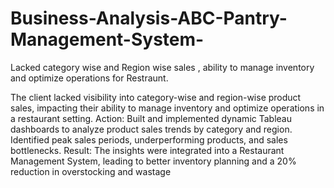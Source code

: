 # Business-Analysis-ABC-Pantry-Management-System-
Lacked  category wise and Region wise sales , ability to manage inventory and optimize operations for Restraunt. 

The client lacked visibility into category-wise and region-wise product sales, impacting their ability to manage inventory and optimize operations in a restaurant setting.
       Action:
Built and implemented dynamic Tableau dashboards to analyze product sales trends by category and region. Identified peak sales periods, underperforming products, and sales bottlenecks.
       Result:
The insights were integrated into a Restaurant Management System, leading to better inventory planning and a 20% reduction in overstocking and wastage
